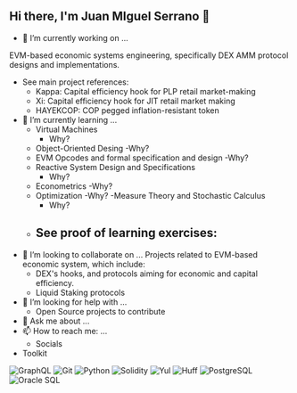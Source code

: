 ## Hi there, I'm Juan MIguel Serrano 👋
- 🔭 I’m currently working on ...

EVM-based economic systems engineering, specifically DEX AMM protocol designs and implementations.
- See main project references:
   - Kappa: Capital efficiency hook for PLP retail market-making
   - Xi: Capital efficiency hook for JIT retail market making
   - HAYEKCOP: COP pegged inflation-resistant token
- 🌱 I’m currently learning ...
  - Virtual Machines
    - Why?
  - Object-Oriented Desing
    -Why?
  - EVM Opcodes and formal specification and design
    -Why?
  - Reactive System Design and Specifications
    - Why?
  - Econometrics
    -Why?
  - Optimization
    -Why?
  -Measure Theory and Stochastic Calculus
      - Why?
   - See proof of learning exercises:
      -    
- 👯 I’m looking to collaborate on ...
Projects related to EVM-based economic system, which include:
  - DEX's hooks, and protocols aiming for economic and capital efficiency.
  - Liquid Staking protocols
- 🤔 I’m looking for help with ...
  - Open Source projects to contribute
- 💬 Ask me about ...
- 📫 How to reach me: ...
  - Socials
- Toolkit
<p>
  <img alt="GraphQL" src="https://img.shields.io/badge/-GraphQL-E10098?style=flat-square&logo=graphql&logoColor=white" />
  <img alt="Git" src="https://img.shields.io/badge/-Git-F05032?style=flat-square&logo=git&logoColor=white" />
  <img alt="Python" src="https://img.shields.io/badge/-Python-3776AB?style=flat-square&logo=python&logoColor=white" />
  <img alt="Solidity" src="https://img.shields.io/badge/-Solidity-363636?style=flat-square&logo=solidity&logoColor=white" />
  <img alt="Yul" src="https://img.shields.io/badge/-Yul-000000?style=flat-square&logo=ethereum&logoColor=white" />
  <img alt="Huff" src="https://img.shields.io/badge/-Huff-000000?style=flat-square&logo=ethereum&logoColor=white" />
  <img alt="PostgreSQL" src="https://img.shields.io/badge/-PostgreSQL-336791?style=flat-square&logo=postgresql&logoColor=white" />
  <img alt="Oracle SQL" src="https://img.shields.io/badge/-Oracle%20SQL-F80000?style=flat-square&logo=oracle&logoColor=white" />
</p>

<!--
**JMSBPP/JMSBPP** is a ✨ _special_ ✨ repository because its `README.md` (this file) appears on your GitHub profile.


